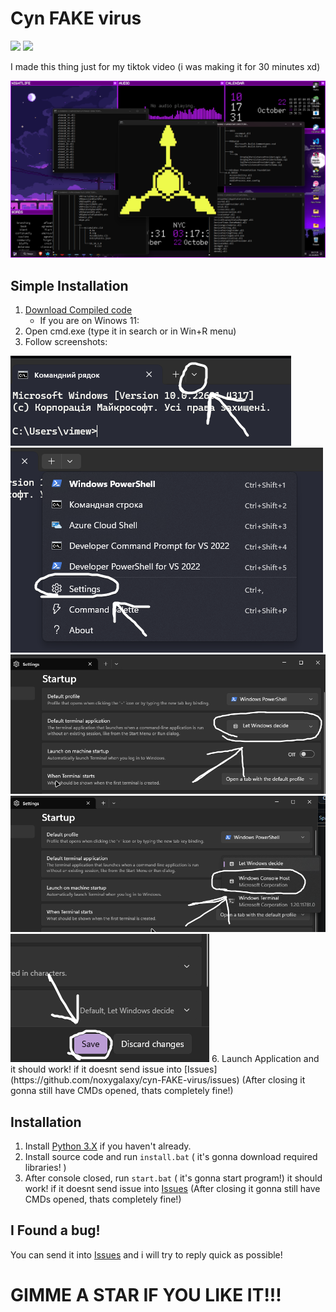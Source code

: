 # Cyn FAKE virus

<img src="https://img.shields.io/github/downloads/noxygalaxy/cyn-fake-virus/total?style=for-the-badge" style="text-align: center;"></img>
<img src="https://img.shields.io/github/created-at/noxygalaxy/cyn-fake-virus?style=for-the-badge" style="text-align: center;"></img>

I made this thing just for my tiktok video (i was making it for 30 minutes xd)

<img src="./assets/example.png" alt="example">

## Simple Installation
1. [Download Compiled code](https://github.com/noxygalaxy/cyn-fake-virus/releases/download/v1.0.0/cyn-fake-virus.exe)
   - If you are on Winows 11:
3. Open cmd.exe (type it in search or in Win+R menu)
4. Follow screenshots:
<img src="./assets/step1.png" alt="step1">
<img src="./assets/step2.png" alt="step2">
<img src="./assets/step3.png" alt="step3">
<img src="./assets/step4.png" alt="step4">
<img src="./assets/step5.png" alt="step5">
6. Launch Application and it should work! if it doesnt send issue into [Issues](https://github.com/noxygalaxy/cyn-FAKE-virus/issues)
(After closing it gonna still have CMDs opened, thats completely fine!)

## Installation
1. Install [Python 3.X](https://www.python.org/) if you haven't already.
2. Install source code and run `install.bat` ( it's gonna download required libraries! )
3. After console closed, run `start.bat` ( it's gonna start program!)
   it should work! if it doesnt send issue into [Issues](https://github.com/noxygalaxy/cyn-FAKE-virus/issues)
(After closing it gonna still have CMDs opened, thats completely fine!)

## I Found a bug!
You can send it into [Issues](https://github.com/noxygalaxy/cyn-FAKE-virus/issues) and i will try to reply quick as possible!

# GIMME A STAR IF YOU LIKE IT!!!
